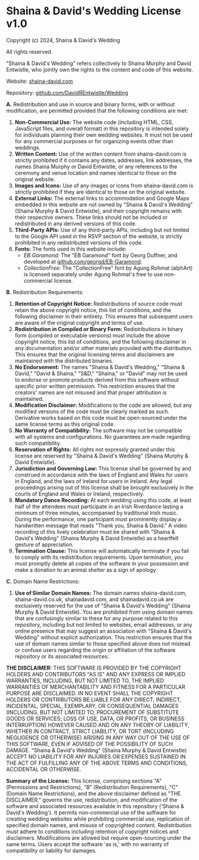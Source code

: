 # Shaina & David's Wedding License v1.0

Copyright (c) 2024, Shaina & David's Wedding

All rights reserved.

"Shaina & David's Wedding" refers collectively to Shaina Murphy and David Entwistle, who jointly own the rights to the content and code of this website.

Website: [shaina-david.com](https://shaina-david.com)

Repository: [github.com/DavidREntwistle/Wedding](https://github.com/DavidREntwistle/Wedding)

**A.** Redistribution and use in source and binary forms, with or without modification, are permitted provided that the following conditions are met:
   1. **Non-Commercial Use:** The website code (including HTML, CSS, JavaScript files, and overall format) in this repository is intended solely for individuals planning their own wedding websites. It must not be used for any commercial purposes or for organizing events other than weddings.
   2. **Written Content:** Use of the written content from shaina-david.com is strictly prohibited if it contains any dates, addresses, link addresses, the names Shaina Murphy or David Entwistle, or any references to the ceremony and venue location and names identical to those on the original website.
   3. **Images and Icons:** Use of any images or icons from shaina-david.com is strictly prohibited if they are identical to those on the original website.
   4. **External Links:** The external links to accommodation and Google Maps embedded in this website are not owned by "Shaina & David's Wedding" (Shaina Murphy & David Entwistle), and their copyright remains with their respective owners. These links should not be included or redistributed in any derived versions of this code.
   5. **Third-Party APIs:** Use of any third-party APIs, including but not limited to the Google API used in the RSVP section of the website, is strictly prohibited in any redistributed versions of this code.
   6. **Fonts:** The fonts used in this website include:
      - *EB Garamond:* The "EB Garamond" font by Georg Duffner, and developed at [github.com/georgd/EB-Garamond](https://github.com/georgd/EB-Garamond).
      - *CollectionFree:* The "CollectionFree" font by Agung Rohmat (alphArt) is licensed separately under Agung Rohmat's free to use non-commercial license.

**B.** Redistribution Requirements:
   1. **Retention of Copyright Notice:** Redistributions of source code must retain the above copyright notice, this list of conditions, and the following disclaimer in their entirety. This ensures that subsequent users are aware of the original copyright and terms of use.
   2. **Redistribution in Compiled or Binary Form:** Redistributions in binary form (compiled or executable versions) must include the above copyright notice, this list of conditions, and the following disclaimer in any documentation and/or other materials provided with the distribution. This ensures that the original licensing terms and disclaimers are maintained with the distributed binaries.
   3. **No Endorsement:** The names "Shaina & David's Wedding," "Shaina & David," "David & Shaina," "S&D," "Shaina," or "David" may not be used to endorse or promote products derived from this software without specific prior written permission. This restriction ensures that the creators' names are not misused and that proper attribution is maintained.
   4. **Modification Disclaimer:** Modifications to the code are allowed, but any modified versions of the code must be clearly marked as such. Derivative works based on this code must be open-sourced under the same license terms as this original code.
   5. **No Warranty of Compatibility:** The software may not be compatible with all systems and configurations. No guarantees are made regarding such compatibility.
   6. **Reservation of Rights:** All rights not expressly granted under this license are reserved by "Shaina & David's Wedding" (Shaina Murphy & David Entwistle).
   7. **Jurisdiction and Governing Law:** This license shall be governed by and construed in accordance with the laws of England and Wales for users in England, and the laws of Ireland for users in Ireland. Any legal proceedings arising out of this license shall be brought exclusively in the courts of England and Wales or Ireland, respectively.
   8. **Mandatory Dance Recording:** At each wedding using this code, at least half of the attendees must participate in an Irish Riverdance lasting a minimum of three minutes, accompanied by traditional Irish music. During the performance, one participant must prominently display a handwritten message that reads "Thank you, Shaina & David." A video recording of this lively celebration must be shared with "Shaina & David's Wedding" (Shaina Murphy & David Entwistle) as a heartfelt gesture of appreciation.
   9. **Termination Clause:** This license will automatically terminate if you fail to comply with its redistribution requirements. Upon termination, you must promptly delete all copies of the software in your possession and make a donation to an animal shelter as a sign of apology.

**C.** Domain Name Restrictions:
   1. **Use of Similar Domain Names:** The domain names shaina-david.com, shaina-david.co.uk, shainadavid.com, and shainadavid.co.uk are exclusively reserved for the use of "Shaina & David's Wedding" (Shaina Murphy & David Entwistle). You are prohibited from using domain names that are confusingly similar to these for any purpose related to this repository, including but not limited to websites, email addresses, or any online presence that may suggest an association with "Shaina & David's Wedding" without explicit authorization. This restriction ensures that the use of domain names similar to those specified above does not mislead or confuse users regarding the origin or affiliation of the software repository or its associated resources.

**THE DISCLAIMER:** 
THIS SOFTWARE IS PROVIDED BY THE COPYRIGHT HOLDERS AND CONTRIBUTORS "AS IS" AND ANY EXPRESS OR IMPLIED WARRANTIES, INCLUDING, BUT NOT LIMITED TO, THE IMPLIED WARRANTIES OF MERCHANTABILITY AND FITNESS FOR A PARTICULAR PURPOSE ARE DISCLAIMED. IN NO EVENT SHALL THE COPYRIGHT HOLDERS OR CONTRIBUTORS BE LIABLE FOR ANY DIRECT, INDIRECT, INCIDENTAL, SPECIAL, EXEMPLARY, OR CONSEQUENTIAL DAMAGES (INCLUDING, BUT NOT LIMITED TO, PROCUREMENT OF SUBSTITUTE GOODS OR SERVICES; LOSS OF USE, DATA, OR PROFITS; OR BUSINESS INTERRUPTION) HOWEVER CAUSED AND ON ANY THEORY OF LIABILITY, WHETHER IN CONTRACT, STRICT LIABILITY, OR TORT (INCLUDING NEGLIGENCE OR OTHERWISE) ARISING IN ANY WAY OUT OF THE USE OF THIS SOFTWARE, EVEN IF ADVISED OF THE POSSIBILITY OF SUCH DAMAGE. "Shaina & David's Wedding" (Shaina Murphy & David Entwistle) ACCEPT NO LIABILITY FOR ANY INJURIES OR EXPENSES SUSTAINED IN THE ACT OF FULFILLING ANY OF THE ABOVE TERMS AND CONDITIONS, ACCIDENTAL OR OTHERWISE.

**Summary of the License:**
This license, comprising sections "A" (Permissions and Restrictions), "B" (Redistribution Requirements), "C" (Domain Name Restrictions), and the above disclaimer defined as "THE DISCLAIMER," governs the use, redistribution, and modification of the software and associated resources available in this repository ('Shaina & David's Wedding'). It permits non-commercial use of the software for creating wedding websites while prohibiting commercial use, replication of specified domain names, and misuse of copyrighted content. Redistribution must adhere to conditions including retention of copyright notices and disclaimers. Modifications are allowed but require open-sourcing under the same terms. Users accept the software 'as is,' with no warranty of compatibility or liability for damages.
